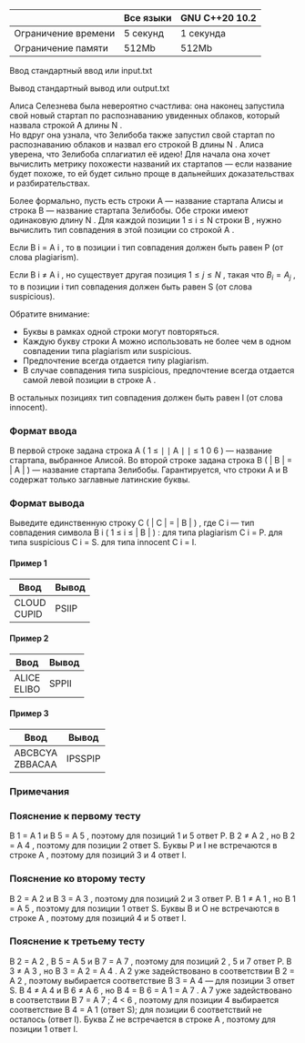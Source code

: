 |           	|        Все языки           	|     GNU C++20 10.2        	|
|---------------------	|----------------------------------	|-----------	|
| Ограничение времени 	| 5 секунд                         	| 1 секунда 	|
| Ограничение памяти  	| 512Mb                            	| 512Mb     	|



Ввод стандартный ввод или input.txt

Вывод стандартный вывод или output.txt             	
  
  
Алиса Селезнева была невероятно счастлива: она наконец запустила свой новый стартап по распознаванию увиденных облаков, который назвала строкой A длины N .  
Но вдруг она узнала, что Зелибоба также запустил свой стартап по распознаванию облаков и назвал его строкой B длины N . 
Алиса уверена, что Зелибоба сплагиатил её идею! Для начала она хочет вычислить метрику похожести названий их стартапов — если название будет похоже, 
то ей будет сильно проще в дальнейших доказательствах и разбирательствах. 

Более формально, пусть есть строки A — название стартапа Алисы и строка B — название стартапа Зелибобы. 
Обе строки имеют одинаковую длину N . Для каждой позиции 1 ≤ i ≤ N строки B , нужно вычислить тип совпадения в этой позиции со строкой A . 

Если B i = A i , то в позиции i тип совпадения должен быть равен P (от слова plagiarism). 

Если B i ≠ A i , но существует другая позиция $1 ≤ j ≤ N$ , такая что $B_i = A_j$ , то в позиции i тип совпадения должен быть равен S (от слова suspicious). 

Обратите внимание:  
* Буквы в рамках одной строки могут повторяться.  
* Каждую букву строки A можно использовать не более чем в одном совпадении типа plagiarism или suspicious.  
* Предпочтение всегда отдается типу plagiarism.  
* В случае совпадения типа suspicious, предпочтение всегда отдается самой левой позиции в строке A .  

В остальных позициях тип совпадения должен быть равен I (от слова innocent). 

### Формат ввода ###

В первой строке задана строка A ( 1 ≤ ∣ ∣ A ∣ ∣ ≤ 1 0 6 ) — название стартапа, выбранное Алисой. 
Во второй строке задана строка B ( | B | = | A | ) — название стартапа Зелибобы. 
Гарантируется, что строки A и B содержат только заглавные латинские буквы. 

### Формат вывода ###

Выведите единственную строку C ( | C | = | B | ) , где C i — тип совпадения символа B i ( 1 ≤ i ≤ | B | ) : 
для типа plagiarism C i = P. для типа suspicious C i = S. для типа innocent C i = I.


#### Пример 1 ####

| Ввод                   	| Вывод 	|
|------------------------	|-------	|
| CLOUD <br /> CUPID  	| PSIIP     	|

#### Пример 2 ####

| Ввод                   	| Вывод 	|
|------------------------	|-------	|
| ALICE <br /> ELIBO 	| SPPII     	|

#### Пример 3 ####

| Ввод                   	| Вывод 	|
|------------------------	|-------	|
| ABCBCYA <br /> ZBBACAA 	| IPSSPIP     	|

### Примечания ###

### Пояснение к первому тесту ###
B 1 = A 1 и B 5 = A 5 , поэтому для позиций 1 и 5 ответ P. 
B 2 ≠ A 2 , но B 2 = A 4 , поэтому для позиции 2 ответ S. 
Буквы P и I не встречаются в строке A , поэтому для позиций 3 и 4 ответ I. 

### Пояснение ко второму тесту ###
B 2 = A 2 и B 3 = A 3 , поэтому для позиций 2 и 3 ответ P. 
B 1 ≠ A 1 , но B 1 = A 5 , поэтому для позиции 1 ответ S. 
Буквы B и O не встречаются в строке A , поэтому для позиций 4 и 5 ответ I. 

### Пояснение к третьему тесту ### 
B 2 = A 2 , B 5 = A 5 и B 7 = A 7 , поэтому для позиций 2 , 5 и 7 ответ P. 
B 3 ≠ A 3 , но B 3 = A 2 = A 4 . A 2 уже задействовано в соответствии B 2 = A 2 , поэтому выбирается соответствие B 3 = A 4 — для позиции 3 ответ S. 
B 4 ≠ A 4 и B 6 ≠ A 6 , но B 4 = B 6 = A 1 = A 7 . 
  A 7 уже задействовано в соответствии B 7 = A 7 ; 
  4 < 6 , поэтому для позиции 4 выбирается соответствие B 4 = A 1 (ответ S); 
  для позиции 6 соответствий не осталось (ответ I). 
Буква Z не встречается в строке A , поэтому для позиции 1 ответ I.
